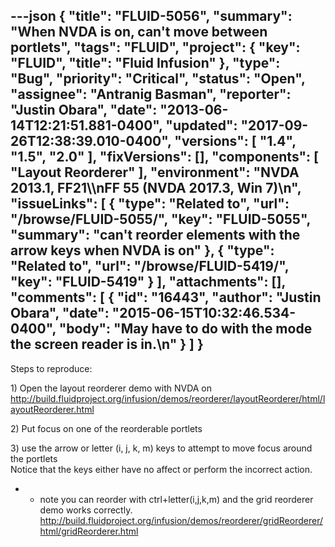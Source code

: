 ---json
{
  "title": "FLUID-5056",
  "summary": "When NVDA is on, can't move between portlets",
  "tags": "FLUID",
  "project": {
    "key": "FLUID",
    "title": "Fluid Infusion"
  },
  "type": "Bug",
  "priority": "Critical",
  "status": "Open",
  "assignee": "Antranig Basman",
  "reporter": "Justin Obara",
  "date": "2013-06-14T12:21:51.881-0400",
  "updated": "2017-09-26T12:38:39.010-0400",
  "versions": [
    "1.4",
    "1.5",
    "2.0"
  ],
  "fixVersions": [],
  "components": [
    "Layout Reorderer"
  ],
  "environment": "NVDA 2013.1, FF21\\\nFF 55 (NVDA 2017.3, Win 7)\n",
  "issueLinks": [
    {
      "type": "Related to",
      "url": "/browse/FLUID-5055/",
      "key": "FLUID-5055",
      "summary": "can't reorder elements with the arrow keys when NVDA is on"
    },
    {
      "type": "Related to",
      "url": "/browse/FLUID-5419/",
      "key": "FLUID-5419"
    }
  ],
  "attachments": [],
  "comments": [
    {
      "id": "16443",
      "author": "Justin Obara",
      "date": "2015-06-15T10:32:46.534-0400",
      "body": "May have to do with the mode the screen reader is in.\n"
    }
  ]
}
---
Steps to reproduce:

1\) Open the layout reorderer demo with NVDA on\
<http://build.fluidproject.org/infusion/demos/reorderer/layoutReorderer/html/layoutReorderer.html>

2\) Put focus on one of the reorderable portlets

3\) use the arrow or letter (i, j, k, m) keys to attempt to move focus around the portlets\
Notice that the keys either have no affect or perform the incorrect action.

*
  * note you can reorder with ctrl+letter(i,j,k,m) and the grid reorderer demo works correctly.\
    <http://build.fluidproject.org/infusion/demos/reorderer/gridReorderer/html/gridReorderer.html>

        